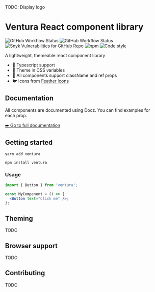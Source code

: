TODO: Display logo

# Ventura React component library

![GitHub Workflow Status](https://img.shields.io/github/workflow/status/kodiak-packages/ventura/Test%20and%20lint/master?label=CI%20test%2Flint) ![GitHub Workflow Status](https://img.shields.io/github/workflow/status/kodiak-packages/ventura/Build%20and%20release/master?label=CI%20build%2Frelease) ![Snyk Vulnerabilities for GitHub Repo](https://img.shields.io/snyk/vulnerabilities/github/kodiak-packages/ventura) ![npm](https://img.shields.io/npm/v/ventura) ![Code style](https://img.shields.io/badge/code_style-prettier-ff69b4.svg)

A lightweight, themeable react component library

- 📘 Typescript support
- 🎨 Theme in CSS variables
- 📎 All components support className and ref props
- 🐦 Icons from [Feather Icons](https://feathericons.com)

## Documentation

All components are documented using Docz. You can find examples for each prop.

[➡️ Go to full documentation](https://kodiak-packages.github.io/ventura)

## Getting started

```
yarn add ventura
```

```
npm install ventura
```

### Usage

```jsx
import { Button } from 'ventura';

const MyComponent = () => {
  <Button text="Click me" />;
};
```

## Theming

TODO

## Browser support

TODO

## Contributing

TODO

